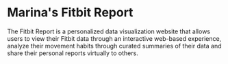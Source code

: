# Marina's Fitbit Report

The Fitbit Report is a personalized data visualization website that allows users to view their Fitbit data through an interactive web-based experience, analyze their movement habits through curated summaries of their data and share their personal reports virtually to others.
